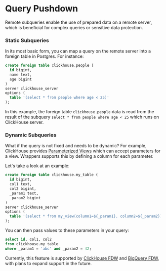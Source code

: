 # Query Pushdown

Remote subqueries enable the use of prepared data on a remote server, which is beneficial for complex queries or sensitive data protection.

### Static Subqueries

In its most basic form, you can map a query on the remote server into a foreign table in Postgres. For instance:

```sql
create foreign table clickhouse.people (
  id bigint,
  name text,
  age bigint
)
server clickhouse_server
options (
  table '(select * from people where age < 25)'
);
```

In this example, the foreign table `clickhouse.people` data is read from the result of the subquery `select * from people where age < 25` which runs on ClickHouse server.

### Dynamic Subqueries

What if the query is not fixed and needs to be dynamic? For example, ClickHouse provides [Parameterized Views](https://clickhouse.com/docs/en/sql-reference/statements/create/view#parameterized-view) which can accept parameters for a view. Wrappers supports this by defining a column for each parameter.

Let's take a look at an example:

```sql
create foreign table clickhouse.my_table (
  id bigint,
  col1 text,
  col2 bigint,
  _param1 text,
  _param2 bigint
)
server clickhouse_server
options (
  table '(select * from my_view(column1=${_param1}, column2=${_param2}))'
);
```

You can then pass values to these parameters in your query:

```sql
select id, col1, col2
from clickhouse.my_table
where _param1 = 'abc' and _param2 = 42;
```

Currently, this feature is supported by [ClickHouse FDW](https://supabase.com/docs/guides/database/extensions/wrappers/clickhouse) and [BigQuery FDW](https://supabase.com/docs/guides/database/extensions/wrappers/bigquery), with plans to expand support in the future.
